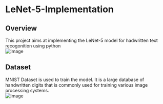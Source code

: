 # LeNet-5-Implementation

## Overview
This project aims at implementing the LeNet-5 model for hadwritten text recogonition using python
<br>
![image](https://user-images.githubusercontent.com/78743757/128977559-d760cfff-c293-4a3a-8e3c-f8bcb7310bed.png)


## Dataset
MNIST Dataset is used to train the model. It is a large database of handwritten digits that is commonly used for training various image processing systems.
<br>
![image](https://user-images.githubusercontent.com/78743757/128977447-76e3ea6e-e260-40be-bd12-bde9740f3a4f.png)

